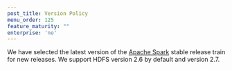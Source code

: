 ```yaml
---
post_title: Version Policy
menu_order: 125
feature_maturity: ""
enterprise: 'no'
---
```


<!-- This source repo for this topic is https://github.com/mesosphere/dcos-commons -->


We have selected the latest version of the [Apache Spark](http://spark.apache.org) stable release train for new releases. We support HDFS version 2.6 by default and version 2.7.
